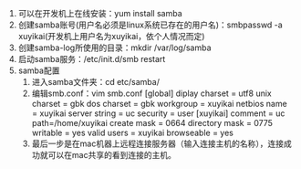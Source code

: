 1. 可以在开发机上在线安装：yum install samba
2. 创建samba账号(用户名必须是linux系统已存在的用户名)：smbpasswd -a xuyikai(开发机上用户名为xuyikai，依个人情况而定)
3. 创建samba-log所使用的目录：mkdir /var/log/samba
4. 启动samba服务：/etc/init.d/smb restart
5. samba配置
    1. 进入samba文件夹：cd etc/samba/
    2. 编辑smb.conf：vim smb.conf
[global]
diplay charset = utf8
unix charset = gbk
dos charset = gbk
workgroup = xuyikai
netbios name = xuyikai
server string = uc
security = user
[xuyikai]
comment = uc
path=/home/xuyikai
create mask = 0664
directory mask = 0775
writable = yes
valid users = xuyikai
browseable = yes
   3. 最后一步是在mac机器上远程连接服务器（输入连接主机的名称），连接成功就可以在mac共享的看到连接的主机。
